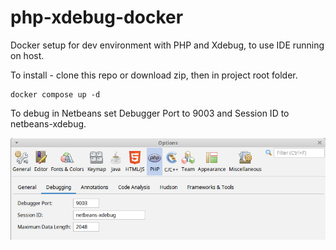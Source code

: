 # php-xdebug-docker

Docker setup for dev environment with PHP and Xdebug, to use IDE running on host.

To install - clone this repo or download zip, then in project root folder.

```
docker compose up -d
```

To debug in Netbeans set Debugger Port to 9003 and Session ID to netbeans-xdebug.

![Netbeans debugger options](/netbeans_options.png)
